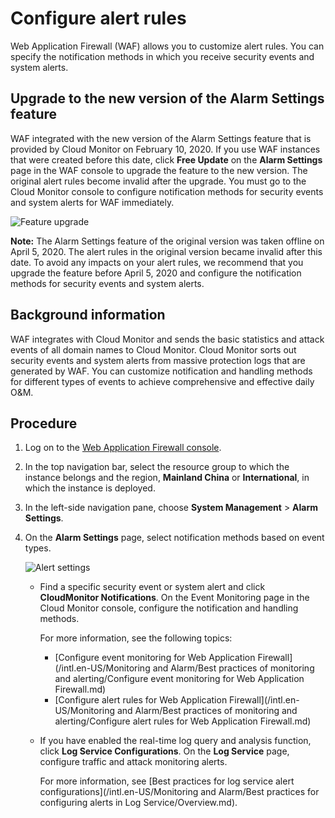 # Configure alert rules

Web Application Firewall \(WAF\) allows you to customize alert rules. You can specify the notification methods in which you receive security events and system alerts.

## Upgrade to the new version of the Alarm Settings feature

WAF integrated with the new version of the Alarm Settings feature that is provided by Cloud Monitor on February 10, 2020. If you use WAF instances that were created before this date, click **Free Update** on the **Alarm Settings** page in the WAF console to upgrade the feature to the new version. The original alert rules become invalid after the upgrade. You must go to the Cloud Monitor console to configure notification methods for security events and system alerts for WAF immediately.

![Feature upgrade](https://static-aliyun-doc.oss-accelerate.aliyuncs.com/assets/img/en-US/0039153951/p96265.png)

**Note:** The Alarm Settings feature of the original version was taken offline on April 5, 2020. The alert rules in the original version became invalid after this date. To avoid any impacts on your alert rules, we recommend that you upgrade the feature before April 5, 2020 and configure the notification methods for security events and system alerts.

## Background information

WAF integrates with Cloud Monitor and sends the basic statistics and attack events of all domain names to Cloud Monitor. Cloud Monitor sorts out security events and system alerts from massive protection logs that are generated by WAF. You can customize notification and handling methods for different types of events to achieve comprehensive and effective daily O&M.

## Procedure

1.  Log on to the [Web Application Firewall console](https://yundun.console.aliyun.com/?p=waf).

2.  In the top navigation bar, select the resource group to which the instance belongs and the region, **Mainland China** or **International**, in which the instance is deployed.

3.  In the left-side navigation pane, choose **System Management** \> **Alarm Settings**.

4.  On the **Alarm Settings** page, select notification methods based on event types.

    ![Alert settings](https://static-aliyun-doc.oss-accelerate.aliyuncs.com/assets/img/en-US/0039153951/p75500.png)

    -   Find a specific security event or system alert and click **CloudMonitor Notifications**. On the Event Monitoring page in the Cloud Monitor console, configure the notification and handling methods.

        For more information, see the following topics:

        -   [Configure event monitoring for Web Application Firewall](/intl.en-US/Monitoring and Alarm/Best practices of monitoring and alerting/Configure event monitoring for Web Application Firewall.md)
        -   [Configure alert rules for Web Application Firewall](/intl.en-US/Monitoring and Alarm/Best practices of monitoring and alerting/Configure alert rules for Web Application Firewall.md)
    -   If you have enabled the real-time log query and analysis function, click **Log Service Configurations**. On the **Log Service** page, configure traffic and attack monitoring alerts.

        For more information, see [Best practices for log service alert configurations](/intl.en-US/Monitoring and Alarm/Best practices for configuring alerts in Log Service/Overview.md).


